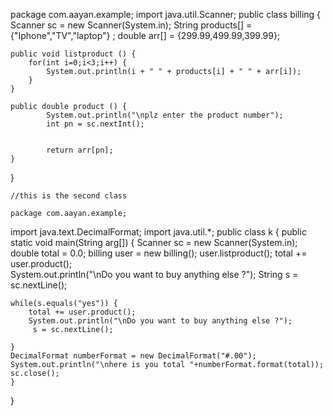 package com.aayan.example;
import java.util.Scanner; 
public class billing {
	Scanner sc = new Scanner(System.in);
	String products[] = {"Iphone","TV","laptop"} ;
	double arr[] = {299.99,499.99,399.99};
	
	public void listproduct () {
		for(int i=0;i<3;i++) {
			System.out.println(i + " " + products[i] + " " + arr[i]);
		}
	}
	
    public double product () { 	
			System.out.println("\nplz enter the product number");
			int pn = sc.nextInt();
			
			
			return arr[pn]; 
    }
    
}


    	
    
    //this is the second class
    
    package com.aayan.example;
import java.text.DecimalFormat;
import java.util.*;
public class k {
	public static void main(String arg[]) {
		Scanner sc = new Scanner(System.in);
		double total = 0.0;
		billing user = new billing();
		user.listproduct();
		total += user.product();	
		System.out.println("\nDo you want to buy anything else ?");
	String s = sc.nextLine();

	while(s.equals("yes")) {
		total += user.product();
		System.out.println("\nDo you want to buy anything else ?");
		 s = sc.nextLine();
		
	}
	DecimalFormat numberFormat = new DecimalFormat("#.00");
	System.out.println("\nhere is you total "+numberFormat.format(total));
	sc.close();
	}
}
